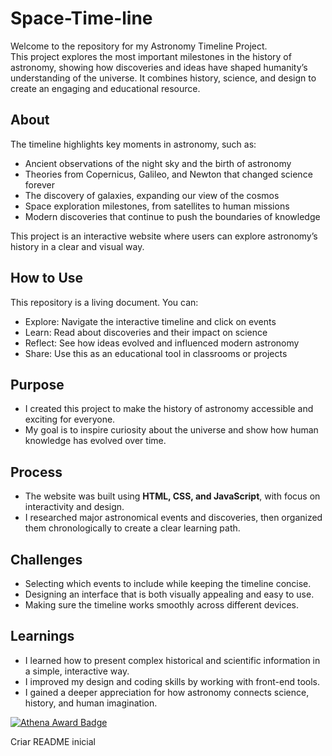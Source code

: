 # Space-Time-line

Welcome to the repository for my Astronomy Timeline Project.  
This project explores the most important milestones in the history of astronomy, showing how discoveries and ideas have shaped humanity’s understanding of the universe. It combines history, science, and design to create an engaging and educational resource.

## About
The timeline highlights key moments in astronomy, such as:
- Ancient observations of the night sky and the birth of astronomy  
- Theories from Copernicus, Galileo, and Newton that changed science forever  
- The discovery of galaxies, expanding our view of the cosmos  
- Space exploration milestones, from satellites to human missions  
- Modern discoveries that continue to push the boundaries of knowledge  

This project is an interactive website where users can explore astronomy’s history in a clear and visual way.

## How to Use
This repository is a living document. You can:
- Explore: Navigate the interactive timeline and click on events  
- Learn: Read about discoveries and their impact on science  
- Reflect: See how ideas evolved and influenced modern astronomy  
- Share: Use this as an educational tool in classrooms or projects  

## Purpose
- I created this project to make the history of astronomy accessible and exciting for everyone.  
- My goal is to inspire curiosity about the universe and show how human knowledge has evolved over time.  

## Process
- The website was built using **HTML, CSS, and JavaScript**, with focus on interactivity and design.  
- I researched major astronomical events and discoveries, then organized them chronologically to create a clear learning path.  

## Challenges
- Selecting which events to include while keeping the timeline concise.  
- Designing an interface that is both visually appealing and easy to use.  
- Making sure the timeline works smoothly across different devices.  

## Learnings
- I learned how to present complex historical and scientific information in a simple, interactive way.  
- I improved my design and coding skills by working with front-end tools.  
- I gained a deeper appreciation for how astronomy connects science, history, and human imagination.  

[![Athena Award Badge](https://img.shields.io/endpoint?url=https%3A%2F%2Faward.athena.hackclub.com%2Fapi%2Fbadge)](https://award.athena.hackclub.com?utm_source=readme)

Criar README inicial
